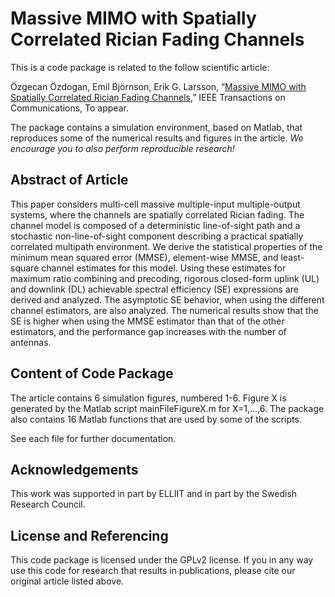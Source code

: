 Massive MIMO with Spatially Correlated Rician Fading Channels
==================

This is a code package is related to the follow scientific article:

Özgecan Özdogan, Emil Björnson, Erik G. Larsson, “[Massive MIMO with Spatially Correlated Rician Fading Channels](https://arxiv.org/abs/1805.07972),” IEEE Transactions on Communications, To appear.

The package contains a simulation environment, based on Matlab, that reproduces some of the numerical results and figures in the article. *We encourage you to also perform reproducible research!*


## Abstract of Article

This paper considers multi-cell massive multiple-input multiple-output systems, where the channels are spatially correlated Rician fading. The channel model is composed of a deterministic line-of-sight path and a stochastic non-line-of-sight component describing a practical spatially correlated multipath environment. We derive the statistical properties of the minimum mean squared error (MMSE), element-wise MMSE, and least-square channel estimates for this model. Using these estimates for maximum ratio combining and precoding, rigorous closed-form uplink (UL) and downlink (DL) achievable spectral efficiency (SE) expressions are derived and analyzed. The asymptotic SE behavior, when using the different channel estimators, are also analyzed. The numerical results show that the SE is higher when using the MMSE estimator than that of the other estimators, and the performance gap increases with the number of antennas.


## Content of Code Package

The article contains 6 simulation figures, numbered 1-6. Figure X is generated by the Matlab script mainFileFigureX.m for X=1,...,6.
The package also contains 16 Matlab functions that are used by some of the scripts.

See each file for further documentation.


## Acknowledgements

This work was supported in part by ELLIIT and in part by the Swedish Research Council.


## License and Referencing

This code package is licensed under the GPLv2 license. If you in any way use this code for research that results in publications, please cite our original article listed above.
